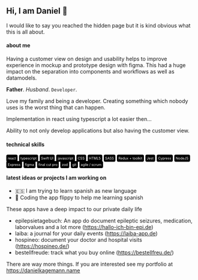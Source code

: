 ## Hi, I am Daniel 👋 

I would like to say you reached the hidden page but it is kind obvious what this is all about.

#### about me
Having a customer view on design and usability helps to improve experience in mockup and prototype design with figma. This had a huge impact on the separation into components and workflows as well as datamodels.

**Father**. *Husband*. `Developer`.

Love my family and being a developer. Creating something which nobody uses is the worst thing that can happen.

Implementation in react using typescript a lot easier then...

Ability to not only develop applications but also having the customer view.

#### technical skills

<div style="display:inline; font-size: 9px; background-color: #000; color: #fff; padding: 4px; border-radius: 4px">react</div>
<div style="display:inline; font-size: 9px; background-color: #000; color: #fff; padding: 4px; border-radius: 4px">typescript</div>
<div style="display:inline; font-size: 9px; background-color: #000; color: #fff; padding: 4px; border-radius: 4px">Swift UI</div>
<div style="display:inline; font-size: 9px; background-color: #000; color: #fff; padding: 4px; border-radius: 4px">javascript</div>
<div style="display:inline; font-size: 9px; background-color: #000; color: #fff; padding: 4px; border-radius: 4px">CSS</div>
<div style="display:inline; font-size: 9px; background-color: #000; color: #fff; padding: 4px; border-radius: 4px">HTML5</div>
<div style="display:inline; font-size: 9px; background-color: #000; color: #fff; padding: 4px; border-radius: 4px">SASS</div>
<div style="display:inline; font-size: 9px; background-color: #000; color: #fff; padding: 4px; border-radius: 4px">Redux + toolkit</div>
<div style="display:inline; font-size: 9px; background-color: #000; color: #fff; padding: 4px; border-radius: 4px">Jest</div>
<div style="display:inline; font-size: 9px; background-color: #000; color: #fff; padding: 4px; border-radius: 4px">Cypress</div>
<div style="display:inline; font-size: 9px; background-color: #000; color: #fff; padding: 4px; border-radius: 4px">NodeJS</div>
<div style="display:inline; font-size: 9px; background-color: #000; color: #fff; padding: 4px; border-radius: 4px">Express</div>
<div style="display:inline; font-size: 9px; background-color: #000; color: #fff; padding: 4px; border-radius: 4px">figma</div>
<div style="display:inline; font-size: 9px; background-color: #000; color: #fff; padding: 4px; border-radius: 4px">final cut pro</div>
<div style="display:inline; font-size: 9px; background-color: #000; color: #fff; padding: 4px; border-radius: 4px">zod</div>
<div style="display:inline; font-size: 9px; background-color: #000; color: #fff; padding: 4px; border-radius: 4px">git</div>
<div style="display:inline; font-size: 9px; background-color: #000; color: #fff; padding: 4px; border-radius: 4px">agile / scrum</div>


#### latest ideas or projects I am working on 

- 🇪🇸 I am trying to learn spanish as new language
- 🚀 Coding the app flippy to help me learning spanish 

These apps have a deep impact to our private daily life

- epilepsietagebuch: An app do document epileptic seizures, medication, laborvalues and a lot more (https://hallo-ich-bin-epi.de)
- laiba: a journal for your daily events (https://laiba-app.de)
- hospineo: document your doctor and hospital visits (https://hospineo.de/)
- bestellfreude: track what you buy online (https://bestellfreu.de/)

There are way more things. If you are interested see my portfolio at https://danielkagemann.name

